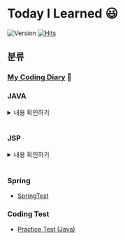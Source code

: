 # Today I Learned :smiley:
![Version](https://img.shields.io/badge/version-2021.01.26-blue.svg)
[![Hits](https://hits.seeyoufarm.com/api/count/incr/badge.svg?url=https%3A%2F%2Fgithub.com%2Fwnsgudchl0302&count_bg=%2379C83D&title_bg=%23555555&icon=&icon_color=%23FFFFFF&title=hits&edge_flat=false)](https://hits.seeyoufarm.com)
## 분류
### [My Coding Diary](https://github.com/wnsgudchl0302/TIL/blob/master/MyCodingDiary/MyCodingDiary.md) :date:
### JAVA
<details>
<summary>내용 확인하기</summary>
<div>

* [JavaTest](https://github.com/wnsgudchl0302/TIL/blob/master/Java/JavaTest.md)
* [1. 변수(Variable)와 상수(Constant)](https://github.com/wnsgudchl0302/TIL/blob/master/Java/Variable_and_Constant.md)
* [2. 연산자(Operator)](https://github.com/wnsgudchl0302/TIL/blob/master/Java/Operator.md)
* [3. 조건문(Conditional)](https://github.com/wnsgudchl0302/TIL/blob/master/Java/Conditional.md)
* [4. 반복문(Loop)](https://github.com/wnsgudchl0302/TIL/blob/master/Java/Loop.md)
* [5. 클래스와 객체(Class and Object)](https://github.com/wnsgudchl0302/TIL/blob/master/Java/Class_and_Object.md)
* [6. 배열(Array)](https://github.com/wnsgudchl0302/TIL/blob/master/Java/Array.md)
* [7. 상속(Inheritance)](https://github.com/wnsgudchl0302/TIL/blob/master/Java/Inheritance.md)
* [8. 추상 클래스(AbstractClass)](https://github.com/wnsgudchl0302/TIL/blob/master/Java/AbstractClass.md)
* [9. 인터페이스(Interface)](https://github.com/wnsgudchl0302/TIL/blob/master/Java/Interface.md)
* [10. 오브젝트 클래스(ObjectClass)와 Class클래스](https://github.com/wnsgudchl0302/TIL/blob/master/Java/ObjectClass_and_ClassClass.md)
* [11. String Class and Wrapper Class](https://github.com/wnsgudchl0302/TIL/blob/master/Java/StringClass_and_WrapperClass.md)
* [12. 제네릭 프로그래밍 GenericProgramming](https://github.com/wnsgudchl0302/TIL/blob/master/Java/GenericProgramming.md)
* [13. 컬렉션 프레임워크 CollectionFramework](https://github.com/wnsgudchl0302/TIL/blob/master/Java/CollectionFramework.md)
* [14. 내부클래스 InnerClass](https://github.com/wnsgudchl0302/TIL/blob/master/Java/InnerClass.md)
* [15. 람다식과 스트림 Lambda and Stream](https://github.com/wnsgudchl0302/TIL/blob/master/Java/Lambda_and_Stream.md)
* [16. 예외와 예외처리 Exception Handling](https://github.com/wnsgudchl0302/TIL/blob/master/Java/ExceptionHandling.md)
* [17. 입출력 스트림 Input_Ouput_Stream](https://github.com/wnsgudchl0302/TIL/blob/master/Java/Input_Ouput_Stream.md)
* [18. Thread](https://github.com/wnsgudchl0302/TIL/blob/master/Java/Thread.md)

</div>
</details>
<br>

### JSP
<details>
<summary>내용 확인하기</summary>
<div>

* [JspTest](https://github.com/wnsgudchl0302/TIL/blob/master/Jsp/JspTest.md)
* [1. JSP 프로그래밍 기초](https://github.com/wnsgudchl0302/TIL/blob/master/Jsp/Basics_Jsp_Programming.md)
* [2. 폼 태그](https://github.com/wnsgudchl0302/TIL/blob/master/Jsp/Form.md)
* [3. JSP와 데이터베이스](https://github.com/wnsgudchl0302/TIL/blob/master/Jsp/Database.md)
* [4. 파일 업로드와 간이 웹](https://github.com/wnsgudchl0302/TIL/blob/master/Jsp/FileUpLoadAndWeb.md)
* [5. 쿠키, 세션 로그인](https://github.com/wnsgudchl0302/TIL/blob/master/Jsp/CookieAndSessionLogin.md)

</div>
</details>
<br>

### Spring
- [SpringTest](https://github.com/wnsgudchl0302/TIL/blob/master/Spring/SpringTest.md)

### Coding Test
- [Practice Test (Java)](https://github.com/wnsgudchl0302/TIL/blob/master/CodingTest/Java/PracticeTest_Java.md)
 